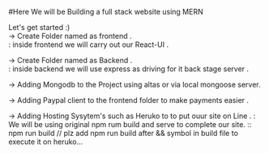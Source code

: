 #Here We will be Building a full stack website using MERN

Let's get started :)
<br/>
-> Create Folder named as frontend .
<br/>
: inside frontend we will carry out our React-UI .

-> Create Folder named as Backend .
<br />
: inside backend we will use express as driving for it back stage server .

-> Adding Mongodb to the Project using altas or via local mongoose server.

-> Adding Paypal client to the frontend folder to make payments easier .

-> Adding Hosting Sysytem's such as Heruko to to put ouur site on Line .
: We will be using original npm rum build and serve to complete our site. :: npm run build
// plz add npm run build after && symbol in build file to execute it on heruko...


